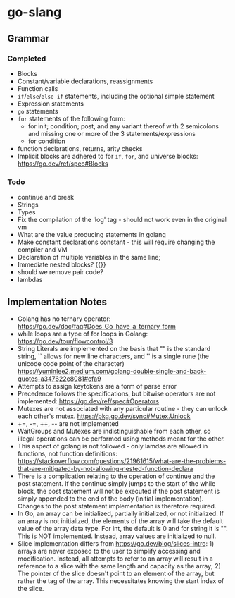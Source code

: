# go-slang

## Grammar

### Completed

- Blocks
- Constant/variable declarations, reassignments
- Function calls
- `if`/`else`/`else if` statements, including the optional simple statement
- Expression statements
- `go` statements
- `for` statements of the following form:
    - for init; condition; post, and any variant thereof with 2 semicolons and missing one or more of the 3 statements/expressions
    - for condition
- function declarations, returns, arity checks
- Implicit blocks are adhered to for `if`, `for`, and universe blocks: https://go.dev/ref/spec#Blocks 

### Todo

- continue and break
- Strings
- Types
- Fix the compilation of the 'log' tag - should not work even in the original vm
- What are the value producing statements in golang
- Make constant declarations constant - this will require changing the compiler and VM
- Declaration of multiple variables in the same line;
- Immediate nested blocks? {{}}
- should we remove pair code?
- lambdas 

## Implementation Notes

- Golang has no ternary operator: https://go.dev/doc/faq#Does_Go_have_a_ternary_form
- while loops are a type of for loops in Golang: https://go.dev/tour/flowcontrol/3
- String Literals are implemented on the basis that "" is the standard string, `` allows for new line characters, and '' is a single rune (the unicode code point of the character) https://yuminlee2.medium.com/golang-double-single-and-back-quotes-a347622e8081#cfa9
- Attempts to assign keytokens are a form of parse error
- Precedence follows the specifications, but bitwise operators are not implemented: https://go.dev/ref/spec#Operators
- Mutexes are not associated with any particular routine - they can unlock each other's mutex. https://pkg.go.dev/sync#Mutex.Unlock 
- +=, -=, ++, -- are not implemented
- WaitGroups and Mutexes are indistinguishable from each other, so illegal operations can be performed using methods meant for the other. 
- This aspect of golang is not followed - only lamdas are allowed in functions, not function definitions: https://stackoverflow.com/questions/21961615/what-are-the-problems-that-are-mitigated-by-not-allowing-nested-function-declara
- There is a complication relating to the operation of continue and the post statement. If the continue simply jumps to the start of the while block, the post statement will not be executed if the post statement is simply appended to the end of the body (initial implementation). Changes to the post statement implementation is therefore required. 
- In Go, an array can be initialized, partially initialized, or not initialized. If an array is not initialized, the elements of the array will take the default value of the array data type. For int, the default is 0 and for string it is "". This is NOT implemented. Instead, array values are initialized to null. 
- Slice implementation differs from https://go.dev/blog/slices-intro: 1) arrays are never exposed to the user to simplify accessing and modification. Instead, all attempts to refer to an array will result in a reference to a slice with the same length and capacity as the array; 2) The pointer of the slice doesn't point to an element of the array, but rather the tag of the array. This necessitates knowing the start index of the slice. 